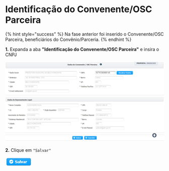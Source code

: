 # Identificação do Convenente/OSC Parceira

{% hint style="success" %}
Na fase anterior foi inserido o Convenente/OSC Parceira, beneficiários do Convênio/Parceria.
{% endhint %}

**1.** Expanda a aba **"Identificação do Convenente/OSC Parceira"** e insira o CNPJ

![](<../../../.gitbook/assets/image (379) (1).png>)

**2.** Clique em `"Salvar"`

![](../../../.gitbook/assets/salvar.png)
